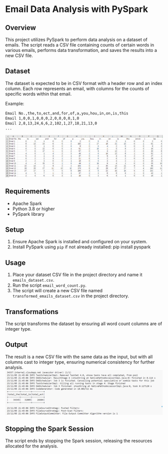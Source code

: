 # Email Data Analysis with PySpark

## Overview

This project utilizes PySpark to perform data analysis on a dataset of emails. The script reads a CSV file containing counts of certain words in various emails, performs data transformation, and saves the results into a new CSV file.

## Dataset

The dataset is expected to be in CSV format with a header row and an index column. Each row represents an email, with columns for the counts of specific words within that email.

Example:
```csv
Email No.,the,to,ect,and,for,of,a,you,hou,in,on,is,this
Email 1,0,0,1,0,0,0,2,0,0,0,0,1,0
Email 2,8,13,24,6,6,2,102,1,27,18,21,13,0
...
```
![alt text](./images/data.PNG)

## Requirements

- Apache Spark
- Python 3.8 or higher
- PySpark library

## Setup

1. Ensure Apache Spark is installed and configured on your system.
2. Install PySpark using `pip` if not already installed:
pip install pyspark

## Usage

1. Place your dataset CSV file in the project directory and name it `emails_dataset.csv`.
2. Run the script `email_word_count.py`.
3. The script will create a new CSV file named `transformed_emails_dataset.csv` in the project directory.

## Transformations

The script transforms the dataset by ensuring all word count columns are of integer type.

## Output

The result is a new CSV file with the same data as the input, but with all columns cast to integer type, ensuring numerical consistency for further analysis.
![alt text](./images/result..PNG)

## Stopping the Spark Session

The script ends by stopping the Spark session, releasing the resources allocated for the analysis.